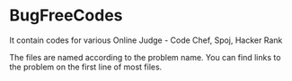 BugFreeCodes
============

It contain codes for various Online Judge - Code Chef, Spoj, Hacker Rank

The files are named according to the problem name. You can find links to the problem on the first line of most files.
